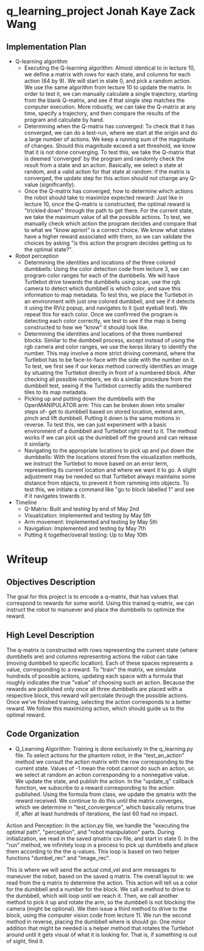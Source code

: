 # q_learning_project Jonah Kaye Zack Wang 

## Implementation Plan 
* Q-learning algorithm
    * Executing the Q-learning algorithm: Almost identical to in lecture 10, we define a matrix with rows for each state, and columns for each action (64 by 9). We will start in state 0, and pick a random action. We use the same algorithm from lecture 10 to update the matrix. In order to test it, we can manually calculate a single trajectory, starting from the blank Q-matrix, and see if that single step matches the computer execution. More robustly, we can take the Q-matrix at any time, specify a trajectory, and then compare the results of the program and calculate by hand. 
    * Determining when the Q-matrix has converged: To check that it has converged, we can do a test-run, where we start at the origin and do a large number of actions. We keep a running sum of the magnitude of changes. Should this magnitude exceed a set threshold, we know that it is not done converging. To test this, we take the Q-matrix that is deemed 'converged' by the program and randomly check the result from a state and an action. Basically, we select a state at random, and a valid action for that state at random: if the matrix is converged, the update step for this action should not change any Q-value (significantly). 
    * Once the Q-matrix has converged, how to determine which actions the robot should take to maximize expected reward: Just like in lecture 10, once the Q-matrix is constructed, the optimal reward is "trickled down" through the path to get there. For the current state, we take the maximum value of all the possible actions. To test, we manually check which action the program decides and compare that to what we "know apriori" is a correct choice. We know what states have a higher reward associated with them, so we can validate the choices by asking "is this action the program decides getting us to the optimal state?". 
* Robot perception
    * Determining the identities and locations of the three colored dumbbells: Using the color detection code from lecture 3, we can program color ranges for each of the dumbbells. We will have Turtlebot drive towards the dumbbells using scan, use the rgb camera to detect which dumbbell is which color, and save this information to map metadata. To test this, we place the Turtlebot in an environment with just one colored dumbbell, and see if it detects it using the RViz popup, and navigates to it (just eyeball test). We repeat this for each color. Once we confirmed the program is detecting each color correctly, we test to see if the map is being constructed to how we "know" it should look like. 
    * Determining the identities and locations of the three numbered blocks: Similar to the dumbbell process, except instead of using the rgb camera and color ranges, we use the keras library to identify the number. This may involve a more strict driving command, where the Turtlebot has to be face-to-face with the side with the number on it. To test, we first see if our keras method correctly identifies an image by situating the Turtlebot directly in front of a numbered block. After checking all possible numbers, we do a similar procedure from the dumbbell test, seeing if the Turtlebot correctly adds the numbered tiles to its map metadata. 
    * Picking up and putting down the dumbbells with the OpenMANIPULATOR arm: This can be broken down into smaller steps of- get to dumbbell based on stored location, extend arm, pinch and lift dumbbell. Putting it down is the same motions in reverse. To test this, we can just experiment with a basic environment of a dumbbell and Turtlebot right next to it. The method works if we can pick up the dumbbell off the ground and can release it similarly. 
    * Navigating to the appropriate locations to pick up and put down the dumbbells: With the locations stored from the visualization methods, we instruct the Turtlebot to move based on an error term, representing its current location and where we want it to go. A slight adjustment may be needed so that Turtlebot always maintains some distance from objects, to prevent it from ramming into objects. To test this, we initiate a command like "go to block labelled 1" and see if it navigates towards it. 
* Timeline
    * Q-Matrix: Built and testing by end of May 2nd
    * Visualization: Implemented and testing by May 5th
    * Arm movement: Implemented and testing by May 5th
    * Navigation: Implemented and testing by May 7th
    * Putting it together/overall testing: Up to May 10th  

# Writeup

## Objectives Description

The goal for this project is to encode a q-matrix, that has values that correspond to rewards for some world. Using this trained q-matrix, we can instruct the robot to manuever and place the dumbbells to optimize the reward.

## High Level Description
The q-matrix is constructed with rows representing the current state (where dumbbells are) and columns representing actions the robot can take (moving dumbbell to specific location). Each of these spaces represents a value, corresponding to a reward. To "train" the matrix, we simulate hundreds of possible actions, updating each space with a formula that roughly indicates the true "value" of choosing such an action. Because the rewards are published only once all three dumbbells are placed with a respective block, this reward will percolate through the possible actions. Once we've finished training, selecting the action corresponds to a better reward. We follow this maximizing action, which should guide us to the optimal reward. 

## Code Organization

* Q_Learning Algorithm: Training is done exclusively in the q_learning.py file. To select actions for the phantom robot, in the "test_an_action" method we consult the action matrix with the row corresponding to the current state. Values of -1 mean the robot cannot do such an action, so we select at random an action corresponding to a nonnegative value. We update the state, and publish the action. In the "update_q" callback function, we subscribe to a reward corresponding to the action published. Using the formula from class, we update the qmatrix with the reward received. We continue to do this until the matrix converges, which we determine in "test_convergence", which basically returns true if, after at least hundreds of iterations, the last 60 had no impact. 

Action and Perception: In the action.py file, we handle the "executing the optimal path", "perception", and "robot manipulation" parts. During initialization, we read in the saved qmatrix csv file, and start in state 0. In the "run" method, we infinitely loop in a process to pick up dumbbells and place them according to the the q-values. This loop is based on two helper functions "dumbel_rec" and "image_rec". 

This is where we will send the actual cmd_vel and arm messages to maneuver the robot, based on the saved q matrix. The overall layout is: we read from the q matrix to determine the action. This action will tell us a color for the dumbbell and a number for the block. We call a method to drive to the dumbbell, which will loop until we reach it. Then, we call another method to pick it up and rotate the arm, so the dumbbell is not blocking the camera (might be optional). We then issue a third method to drive to the block, using the computer vision code from lecture 11. We run the second method in reverse, placing the dumbbell where is should go. One minor addition that might be needed is a helper method that rotates the Turtlebot around until it gets visual of what it is looking for. That is, if something is out of sight, find it.

